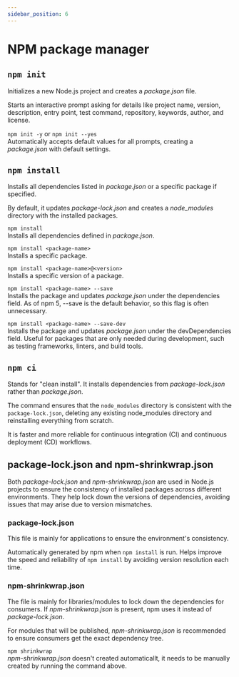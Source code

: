 ```yaml
---
sidebar_position: 6
---
```


# NPM package manager

## `npm init`

Initializes a new Node.js project and creates a _package.json_ file.

Starts an interactive prompt asking for details like project name, version,
description, entry point, test command, repository, keywords, author, and
license.

`npm init -y` or `npm init --yes`<br /> Automatically accepts default values for
all prompts, creating a _package.json_ with default settings.

## `npm install`

Installs all dependencies listed in _package.json_ or a specific package if
specified.

By default, it updates _package-lock.json_ and creates a _node_modules_
directory with the installed packages.

`npm install`<br /> Installs all dependencies defined in _package.json_.

`npm install <package-name>`<br /> Installs a specific package.

`npm install <package-name>@<version>`<br /> Installs a specific version of a
package.

`npm install <package-name> --save`<br /> Installs the package and updates
_package.json_ under the dependencies field. As of npm 5, --save is the default
behavior, so this flag is often unnecessary.

`npm install <package-name> --save-dev`<br /> Installs the package and updates
_package.json_ under the devDependencies field. Useful for packages that are
only needed during development, such as testing frameworks, linters, and build
tools.

## `npm ci`

Stands for "clean install". It installs dependencies from _package-lock.json_
rather than _package.json_.

The command ensures that the `node_modules` directory is consistent with the
`package-lock.json`, deleting any existing node_modules directory and
reinstalling everything from scratch.

It is faster and more reliable for continuous integration (CI) and continuous
deployment (CD) workflows.

## package-lock.json and npm-shrinkwrap.json

Both _package-lock.json_ and _npm-shrinkwrap.json_ are used in Node.js projects
to ensure the consistency of installed packages across different environments.
They help lock down the versions of dependencies, avoiding issues that may arise
due to version mismatches.

### package-lock.json

This file is mainly for applications to ensure the environment's consistency.

Automatically generated by npm when `npm install` is run. Helps improve the
speed and reliability of `npm install` by avoiding version resolution each time.

### npm-shrinkwrap.json

The file is mainly for libraries/modules to lock down the dependencies for
consumers. If _npm-shrinkwrap.json_ is present, npm uses it instead of
_package-lock.json_.

For modules that will be published, _npm-shrinkwrap.json_ is recommended to
ensure consumers get the exact dependency tree.

`npm shrinkwrap`<br /> _npm-shrinkwrap.json_ doesn't created automaticallt, it
needs to be manually created by running the command above.

